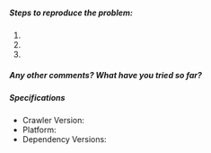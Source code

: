 ##### Steps to reproduce the problem:

1.
2.
3.


##### Any other comments? What have you tried so far?



##### Specifications
- Crawler Version:
- Platform:
- Dependency Versions:

